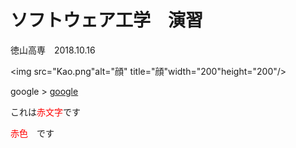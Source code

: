 # ソフトウェア工学　演習
  徳山高専　2018.10.16
  
<img src="Kao.png"alt="顔" title="顔"width="200"height="200"/>


google >
[google](https://www.google.com/)

これは<span style="color: red;">赤文字</span>です

<font color="Red">赤色</font>　です
